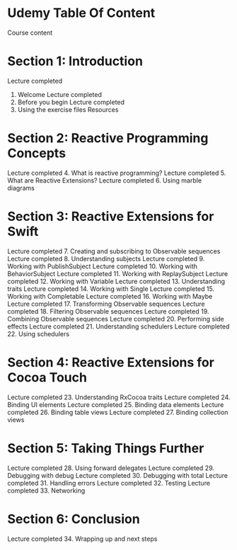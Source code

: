 # Udemy Table Of Content 

Course content
# Section 1: Introduction
Lecture completed
1. Welcome
Lecture completed
2. Before you begin
Lecture completed
3. Using the exercise files
Resources
# Section 2: Reactive Programming Concepts
Lecture completed
4. What is reactive programming?
Lecture completed
5. What are Reactive Extensions?
Lecture completed
6. Using marble diagrams
# Section 3: Reactive Extensions for Swift
Lecture completed
7. Creating and subscribing to Observable sequences
Lecture completed
8. Understanding subjects
Lecture completed
9. Working with PublishSubject
Lecture completed
10. Working with BehaviorSubject
Lecture completed
11. Working with ReplaySubject
Lecture completed
12. Working with Variable
Lecture completed
13. Understanding traits
Lecture completed
14. Working with Single
Lecture completed
15. Working with Completable
Lecture completed
16. Working with Maybe
Lecture completed
17. Transforming Observable sequences
Lecture completed
18. Filtering Observable sequences
Lecture completed
19. Combining Observable sequences
Lecture completed
20. Performing side effects
Lecture completed
21. Understanding schedulers
Lecture completed
22. Using schedulers
# Section 4: Reactive Extensions for Cocoa Touch
Lecture completed
23. Understanding RxCocoa traits
Lecture completed
24. Binding UI elements
Lecture completed
25. Binding data elements
Lecture completed
26. Binding table views
Lecture completed
27. Binding collection views
# Section 5: Taking Things Further
Lecture completed
28. Using forward delegates
Lecture completed
29. Debugging with debug
Lecture completed
30. Debugging with total
Lecture completed
31. Handling errors
Lecture completed
32. Testing
Lecture completed
33. Networking
# Section 6: Conclusion
Lecture completed
34. Wrapping up and next steps
